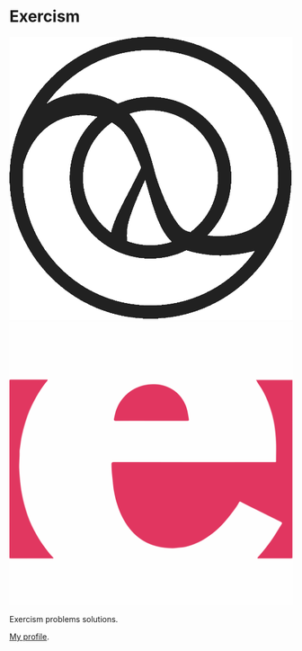 # Exercism

![Clojure](https://raw.githubusercontent.com/stepankuzmin/exercism/master/clojure-icon.png)
![Erlang](https://raw.githubusercontent.com/stepankuzmin/exercism/master/erlang-icon.svg)

Exercism problems solutions.

[My profile](http://exercism.io/stepankuzmin).

